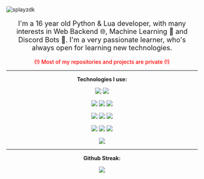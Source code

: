<img src="https://github.com/SpLayzDK/SpLayzDK/blob/main/banner.png?raw=true" alt="splayzdk" />
<p align="center" style="font-size: 18px;">I'm a 16 year old Python & Lua developer, with many interests in Web Backend 🌐, Machine Learning 🧠 and Discord Bots 🤖. I'm a very passionate learner, who's always open for learning new technologies. </p>

<p align="center" style="font-weight: 500; color: red;">(!) Most of my repositories and projects are private (!)</p>

***

<p align="center">
  <strong>
    Technologies I use:
 </strong>
</p>
<p align="center">
  <img src="https://img.shields.io/badge/python-3670A0?style=for-the-badge&logo=python&logoColor=ffdd54">
  <img src="https://img.shields.io/badge/lua-%232C2D72.svg?style=for-the-badge&logo=lua&logoColor=white">
</p>
<p align="center">
  <img src="https://img.shields.io/badge/FastAPI-005571?style=for-the-badge&logo=fastapi">
  <img src="https://img.shields.io/badge/MongoDB-%234ea94b.svg?style=for-the-badge&logo=mongodb&logoColor=white">
  <img src="https://img.shields.io/badge/pandas-%23150458.svg?style=for-the-badge&logo=pandas&logoColor=white">
</p>
<p align="center">
  <img src="https://img.shields.io/badge/TensorFlow-%23FF6F00.svg?style=for-the-badge&logo=TensorFlow&logoColor=white">
  <img src="https://img.shields.io/badge/PyTorch-%23EE4C2C.svg?style=for-the-badge&logo=PyTorch&logoColor=white">
  <img src="https://img.shields.io/badge/Keras-%23D00000.svg?style=for-the-badge&logo=Keras&logoColor=white">
</p>
<p align="center">
  <img src="https://img.shields.io/badge/azure-%230072C6.svg?style=for-the-badge&logo=microsoftazure&logoColor=white">
  <img src="https://img.shields.io/badge/Vultr-007BFC.svg?style=for-the-badge&logo=vultr">
  <img src="https://img.shields.io/badge/Cloudflare-F38020?style=for-the-badge&logo=Cloudflare&logoColor=white">
</p>
<p align="center">
  <img src="https://img.shields.io/badge/Visual%20Studio%20Code-0078d7.svg?style=for-the-badge&logo=visual-studio-code&logoColor=white">
</p>

***

<p align="center">
  <strong>
    Github Streak:
 </strong>
</p>
<p align="center"><img src="http://github-readme-streak-stats.herokuapp.com/?user=splayzdk&theme=radical&border_radius=5&date_format=M%20j%5B%2C%20Y%5D&mode=weekly&fire=E337EB&ring=D158EB&sideLabels=EB5AA3&currStreakLabel=EB32A2&currStreakNum=EB0A8A&border=EB89E6"/></p>
